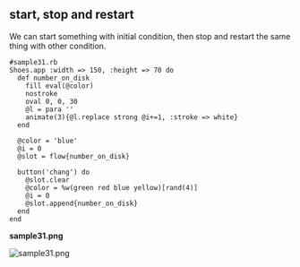 start, stop and restart
-----------------------

We can start something with initial condition, then stop and restart the same thing with other condition.

	#sample31.rb
	Shoes.app :width => 150, :height => 70 do
	  def number_on_disk
	    fill eval(@color)
	    nostroke
	    oval 0, 0, 30
	    @l = para ''
	    animate(3){@l.replace strong @i+=1, :stroke => white}
	  end
	  
	  @color = 'blue'
	  @i = 0
	  @slot = flow{number_on_disk}
	  
	  button('chang') do
	    @slot.clear
	    @color = %w(green red blue yellow)[rand(4)]
	    @i = 0
	    @slot.append{number_on_disk}
	  end
	end

**sample31.png**

![sample31.png](http://github.com/ashbb/shoes_tutorial_html/tree/master%2Fimages%2Fsample31.png?raw=true)
